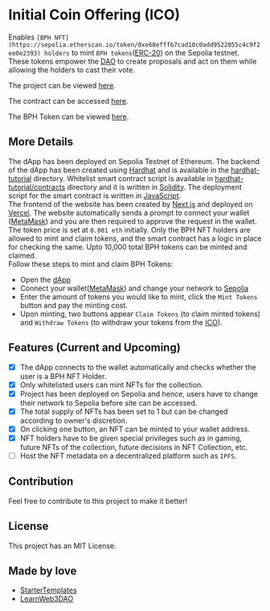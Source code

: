 # Initial Coin Offering (ICO)

Enables `[BPH NFT](https://sepolia.etherscan.io/token/0xe68efffb7cad10c0add9522055c4c9f2ee0e2393) holders` to mint `BPH tokens`([ERC-20](https://ethereum.org/en/developers/docs/standards/tokens/erc-20/)) on the Sepolia testnet. These tokens empower the [DAO](https://dao-omega-teal.vercel.app/) to create proposals and act on them while allowing the holders to cast their vote.

The project can be viewed [here](https://ico-two-henna.vercel.app/). <br />

The contract can be accessed [here](https://sepolia.etherscan.io/address/0x27357ef37b72726dbd6a15b9f5e9ba9729327fcd). <br />

The BPH Token can be viewed [here](https://sepolia.etherscan.io/token/0x27357ef37b72726dbd6a15b9f5e9ba9729327fcd).

## More Details

The dApp has been deployed on Sepolia Testnet of Ethereum. The backend of the dApp has been created using [Hardhat](https://hardhat.org/) and is available in the [hardhat-tutorial](https://github.com/Tanmay-Bhatnagar-03/ICO/tree/main/hardhat-tutorial) directory. Whitelist smart contract script is available in [hardhat-tutorial/contracts](https://github.com/Tanmay-Bhatnagar-03/ICO/tree/main/hardhat-tutorial/contracts) directory and it is written in [Solidity](https://soliditylang.org/). The deployment script for the smart contract is written in [JavaScript](https://developer.mozilla.org/en-US/docs/Web/javascript). <br />
The frontend of the website has been created by [Next.js](https://nextjs.org/) and deployed on [Vercel](https://vercel.com/). The website automatically sends a prompt to connect your wallet ([MetaMask](https://metamask.io/)) and you are then required to approve the request in the wallet.<br />
The token price is set at `0.001 eth` initially. Only the BPH NFT holders are allowed to mint and claim tokens, and the smart contract has a logic in place for checking the same. Upto 10,000 total BPH tokens can be minted and claimed.<br />
Follow these steps to mint and claim BPH Tokens:
- Open the [dApp](https://ico-two-henna.vercel.app/)
- Connect your wallet([MetaMask](https://metamask.io/)) and change your network to [Sepolia](https://sepolia.dev/)
- Enter the amount of tokens you would like to mint, click the `Mint Tokens` button and pay the minting cost.
- Upon minting, two buttons appear `Claim Tokens` (to claim minted tokens) and `Withdraw Tokens` (to withdraw your tokens from the [ICO](https://www.investopedia.com/terms/i/initial-coin-offering-ico.asp#:~:text=Initial%20coin%20offerings%20(ICOs)%20are,have%20yielded%20returns%20for%20investors.)). 

## Features (Current and Upcoming)

- [x] The dApp connects to the wallet automatically and checks whether the user is a BPH NFT Holder.
- [x] Only whitelisted users can mint NFTs for the collection.
- [x] Project has been deployed on Sepolia and hence, users have to change their network to Sepolia before site can be accessed.
- [x] The total supply of NFTs has been set to 1 but can be changed according to owner's discretion.
- [x] On clicking one button, an NFT can be minted to your wallet address.
- [x] NFT holders have to be given special privileges such as in gaming, future NFTs of the collection, future decisions in NFT Collection, etc.
- [ ] Host the NFT metadata on a decentralized platform such as `IPFS`.

## Contribution

Feel free to contribute to this project to make it better!

## License

This project has an MIT License.

## Made by love

- [StarterTemplates](https://twitter.com/startertemp)
- [LearnWeb3DAO](https://learnweb3.io)
